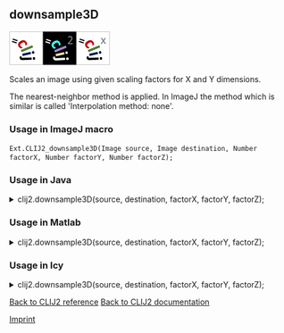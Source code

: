 ## downsample3D
<img src="images/mini_clij1_logo.png"/><img src="images/mini_clij2_logo.png"/><img src="images/mini_clijx_logo.png"/>

Scales an image using given scaling factors for X and Y dimensions. 

The nearest-neighbor method
is applied. In ImageJ the method which is similar is called 'Interpolation method: none'.

### Usage in ImageJ macro
```
Ext.CLIJ2_downsample3D(Image source, Image destination, Number factorX, Number factorY, Number factorZ);
```




### Usage in Java


<details>

<summary>
clij2.downsample3D(source, destination, factorX, factorY, factorZ);
</summary>
<pre class="highlight">// init CLIJ and GPU
import net.haesleinhuepf.clij2.CLIJ2;
import net.haesleinhuepf.clij.clearcl.ClearCLBuffer;
CLIJ2 clij2 = CLIJ2.getInstance();

// get input parameters
ClearCLBuffer source = clij2.push(sourceImagePlus);
destination = clij2.create(source);
float factorX = 1.0;
float factorY = 2.0;
float factorZ = 3.0;
</pre>

<pre class="highlight">
// Execute operation on GPU
clij2.downsample3D(source, destination, factorX, factorY, factorZ);
</pre>

<pre class="highlight">
//show result
destinationImagePlus = clij2.pull(destination);
destinationImagePlus.show();

// cleanup memory on GPU
clij2.release(source);
clij2.release(destination);
</pre>

</details>





### Usage in Matlab


<details>

<summary>
clij2.downsample3D(source, destination, factorX, factorY, factorZ);
</summary>
<pre class="highlight">% init CLIJ and GPU
clij2 = init_clatlab();

% get input parameters
source = clij2.pushMat(source_matrix);
destination = clij2.create(source);
factorX = 1.0;
factorY = 2.0;
factorZ = 3.0;
</pre>

<pre class="highlight">
% Execute operation on GPU
clij2.downsample3D(source, destination, factorX, factorY, factorZ);
</pre>

<pre class="highlight">
% show result
destination = clij2.pullMat(destination)

% cleanup memory on GPU
clij2.release(source);
clij2.release(destination);
</pre>

</details>





### Usage in Icy


<details>

<summary>
clij2.downsample3D(source, destination, factorX, factorY, factorZ);
</summary>
<pre class="highlight">// init CLIJ and GPU
importClass(net.haesleinhuepf.clicy.CLICY);
importClass(Packages.icy.main.Icy);

clij2 = CLICY.getInstance();

// get input parameters
source_sequence = getSequence();
source = clij2.pushSequence(source_sequence);
destination = clij2.create(source);
factorX = 1.0;
factorY = 2.0;
factorZ = 3.0;
</pre>

<pre class="highlight">
// Execute operation on GPU
clij2.downsample3D(source, destination, factorX, factorY, factorZ);
</pre>

<pre class="highlight">
// show result
destination_sequence = clij2.pullSequence(destination)
Icy.addSequence(destination_sequence);
// cleanup memory on GPU
clij2.release(source);
clij2.release(destination);
</pre>

</details>



[Back to CLIJ2 reference](https://clij.github.io/clij2-docs/reference)
[Back to CLIJ2 documentation](https://clij.github.io/clij2-docs)

[Imprint](https://clij.github.io/imprint)
